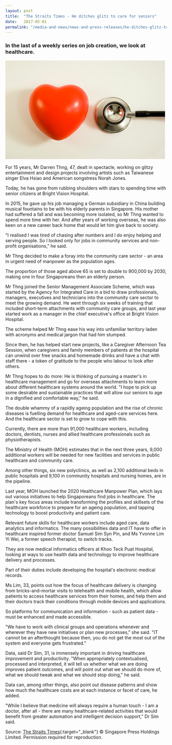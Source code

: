 ```yaml
---
layout: post
title:  "The Straits Times - He ditches glitz to care for seniors"
date:   2017-05-01
permalink: "/media-and-news/news-and-press-releases/he-ditches-glitz-to-care-for-seniors"
---
```


### **In the last of a weekly series on job creation, we look at healthcare.**

![The Straits Times - He ditches glitz to care for seniors](/images/he-ditches-glitz-to-care-for-seniors.png)

For 15 years, Mr Darren Thng, 47, dealt in spectacle, working on glitzy entertainment and design projects involving artists such as Taiwanese singer Elva Hsiao and American songstress Norah Jones.

Today, he has gone from rubbing shoulders with stars to spending time with senior citizens at Bright Vision Hospital.

In 2015, he gave up his job managing a German subsidiary in China building musical fountains to be with his elderly parents in Singapore. His mother had suffered a fall and was becoming more isolated, so Mr Thng wanted to spend more time with her. And after years of working overseas, he was also keen on a new career back home that would let him give back to society.

"I realised I was tired of chasing after numbers and I do enjoy helping and serving people. So I looked only for jobs in community services and non-profit organisations," he said.

Mr Thng decided to make a foray into the community care sector - an area in urgent need of manpower as the population ages.

The proportion of those aged above 65 is set to double to 900,000 by 2030, making one in four Singaporeans then an elderly person.

Mr Thng joined the Senior Management Associate Scheme, which was started by the Agency for Integrated Care in a bid to draw professionals, managers, executives and technicians into the community care sector to meet the growing demand. He went through six weeks of training that included short-term attachments with community care groups, and last year started work as a manager in the chief executive's office at Bright Vision Hospital.

The scheme helped Mr Thng ease his way into unfamiliar territory laden with acronyms and medical jargon that had him stumped.

Since then, he has helped start new projects, like a Caregiver Afternoon Tea Session, when caregivers and family members of patients at the hospital can unwind over free snacks and homemade drinks and have a chat with staff there - a token of gratitude to the people who labour to look after others.

Mr Thng hopes to do more: He is thinking of pursuing a master's in healthcare management and go for overseas attachments to learn more about different healthcare systems around the world.
"I hope to pick up some desirable and sustainable practices that will allow our seniors to age in a dignified and comfortable way," he said.

The double whammy of a rapidly ageing population and the rise of chronic diseases is fuelling demand for healthcare and aged-care services here. And the healthcare sector is set to grow to cope with this.

Currently, there are more than 91,000 healthcare workers, including doctors, dentists, nurses and allied healthcare professionals such as physiotherapists.

The Ministry of Health (MOH) estimates that in the next three years, 9,000 additional workers will be needed for new facilities and services in public healthcare and community care.

Among other things, six new polyclinics, as well as 2,100 additional beds in public hospitals and 9,100 in community hospitals and nursing homes, are in the pipeline.

Last year, MOH launched the 2020 Healthcare Manpower Plan, which lays out various initiatives to help Singaporeans find jobs in healthcare. The plan's key focus areas include transforming the profiles and skillsets of the healthcare workforce to prepare for an ageing population, and tapping technology to boost productivity and patient care.

Relevant future skills for healthcare workers include aged care, data analytics and informatics.
The many possibilities data and IT have to offer in healthcare inspired former doctor Samuel Sim Syn Pin, and Ms Yvonne Lim Yi Wei, a former speech therapist, to switch tracks.

They are now medical informatics officers at Khoo Teck Puat Hospital, looking at ways to use health data and technology to improve healthcare delivery and processes.

Part of their duties include developing the hospital's electronic medical records.

Ms Lim, 33, points out how the focus of healthcare delivery is changing from bricks-and-mortar visits to telehealth and mobile health, which allow patients to access healthcare services from their homes, and help them and their doctors track their conditions through mobile devices and applications.

So platforms for communication and information - such as patient data - must be enhanced and made accessible.

"We have to work with clinical groups and operations whenever and wherever they have new initiatives or plan new processes," she said. "IT cannot be an afterthought because then, you do not get the most out of the system and everyone gets frustrated."

Data, said Dr Sim, 31, is immensely important in driving healthcare improvement and productivity.
"When appropriately contextualised, processed and interpreted, it will tell us whether what we are doing improves patient outcomes, and will point out what we should do more of, what we should tweak and what we should stop doing," he said.

Data can, among other things, also point out disease patterns and show how much the healthcare costs are at each instance or facet of care, he added.

"While I believe that medicine will always require a human touch - I am a doctor, after all - there are many healthcare-related activities that would benefit from greater automation and intelligent decision support," Dr Sim said.

Source: [The Straits Times](https://www.straitstimes.com/singapore/health/he-ditches-glitz-to-care-for-seniors){:target="_blank"} © Singapore Press Holdings Limited. Permission required for reproduction.

